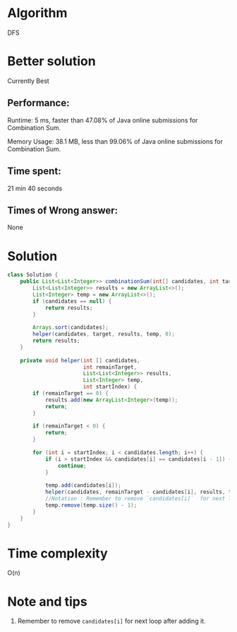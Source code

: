 # Algorithm 

DFS

# Better solution

Currently Best

## Performance:

Runtime: 5 ms, faster than 47.08% of Java online submissions for Combination Sum.

Memory Usage: 38.1 MB, less than 99.06% of Java online submissions for Combination Sum.

## Time spent:

21 min 40 seconds

## Times of Wrong answer:

None

# Solution 

```java
class Solution {
    public List<List<Integer>> combinationSum(int[] candidates, int target) {
        List<List<Integer>> results = new ArrayList<>();
        List<Integer> temp = new ArrayList<>();
        if (candidates == null) {
            return results;
        }
        
        Arrays.sort(candidates);
        helper(candidates, target, results, temp, 0);
        return results;
    }
    
    private void helper(int [] candidates,
                        int remainTarget,
                        List<List<Integer>> results,
                        List<Integer> temp,
                        int startIndex) {
        if (remainTarget == 0) {
            results.add(new ArrayList<Integer>(temp));
            return;
        }
        
        if (remainTarget < 0) {
            return;
        }
        
        for (int i = startIndex; i < candidates.length; i++) {
            if (i > startIndex && candidates[i] == candidates[i - 1]) {
                continue;
            }
            
            temp.add(candidates[i]);
            helper(candidates, remainTarget - candidates[i], results, temp, i);
            //Notation : Remember to remove `candidates[i]`  for next loop after adding it.
            temp.remove(temp.size() - 1);
        }
    }
}
```

# Time complexity

O(n)

# Note and tips

1. Remember to remove `candidates[i]`  for next loop after adding it.